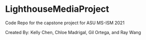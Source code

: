 # LighthouseMediaProject
Code Repo for the capstone project for ASU MS-ISM 2021

Created By: Kelly Chen, Chloe Madrigal, Gil Ortega, and Ray Wang

